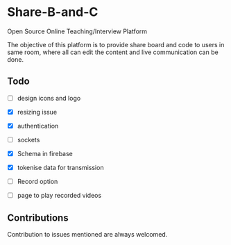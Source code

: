 # Share-B-and-C

Open Source Online Teaching/Interview Platform

The objective of this platform is to provide share board and code to users in same room, where all can edit the content and live communication can be done.

## Todo

- [ ] design icons and logo
- [X] resizing issue
- [X] authentication
- [ ] sockets
- [X] Schema in firebase
- [X] tokenise data for transmission
- [ ] Record option
- [ ] page to play recorded videos


## Contributions

Contribution to issues mentioned are always welcomed.